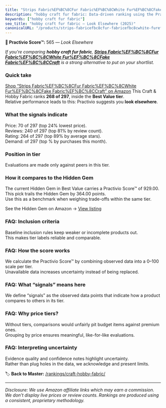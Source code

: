 ```yaml
---
title: "Strips Fabric%EF%BC%8CFur Fabric%EF%BC%8CWhite Fur%EF%BC%8CFake Fabric%EF%BC%8CCraft"
description: "hobby craft fur fabric: Data-driven ranking using the Practivio Score™. Positioned by quality, value, demand, findability, momentum."
keywords: ["hobby craft fur fabric"]
seo_title: "hobby craft fur fabric — Look Elsewhere (2025)"
canonicalURL: "/products/strips-fabricefbc8cfur-fabricefbc8cwhite-furefbc8cfake-fabricefbc8ccraft-B0DLGQMBLF/"
---
```


**🚫 Practivio Score™:** 565 — _Look Elsewhere_


*If you're comparing **hobby craft fur fabric**, **[Strips Fabric%EF%BC%8CFur Fabric%EF%BC%8CWhite Fur%EF%BC%8CFake Fabric%EF%BC%8CCraft](https://www.amazon.com/dp/B0DLGQMBLF?tag=practivio-20)** is a strong alternative to put on your shortlist.*
### Quick take
[Shop “Strips Fabric%EF%BC%8CFur Fabric%EF%BC%8CWhite Fur%EF%BC%8CFake Fabric%EF%BC%8CCraft” on Amazon](https://www.amazon.com/dp/B0DLGQMBLF?tag=practivio-20)
This Craft & Hobby Fabric ranks **268 of 297**, inside the **Best Value tier**.  
Relative performance leads to this: Practivio suggests you **look elsewhere**.

### What the signals indicate
Price: 70 of 297 (top 24% lowest price).  
Reviews: 240 of 297 (top 81% by review count).  
Rating: 264 of 297 (top 89% by average stars).  
Demand:  of 297 (top % by purchases this month).

### Position in tier
Evaluations are made only against peers in this tier.

### How it compares to the Hidden Gem
The current Hidden Gem in Best Value carries a Practivio Score™ of 929.00.  
This pick trails the Hidden Gem by 364.00 points.  
Use this as a benchmark when weighing trade-offs within the same tier.  

See the Hidden Gem on Amazon → [View listing](https://www.amazon.com/dp/B08DHDZKGS?tag=practivio-20)

### FAQ: Inclusion criteria
Baseline inclusion rules keep weaker or incomplete products out.  
This makes tier labels reliable and comparable.

### FAQ: How the score works
We calculate the Practivio Score™ by combining observed data into a 0–100 scale per tier.  
Unavailable data increases uncertainty instead of being replaced.

### FAQ: What “signals” means here
We define “signals” as the observed data points that indicate how a product compares to others in its tier.

### FAQ: Why price tiers?
Without tiers, comparisons would unfairly pit budget items against premium ones.  
Grouping by price ensures meaningful, like-for-like evaluations.

### FAQ: Interpreting uncertainty
Evidence quality and confidence notes highlight uncertainty.  
Rather than plug holes in the data, we acknowledge and present limits.


🏷️ **Back to Master:** [/rankings/craft-hobby-fabric/](/rankings/craft-hobby-fabric/)

---
_Disclosure: We use Amazon affiliate links which may earn a commission. We don’t display live prices or review counts. Rankings are produced using a consistent, proprietary methodology._
